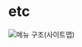# etc


![메뉴 구조(사이트맵)](https://user-images.githubusercontent.com/110734817/223634814-2b91f923-f626-4682-9868-590d062e14d2.png)
